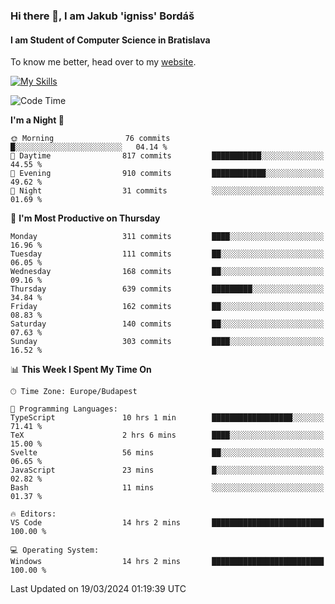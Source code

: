### Hi there 👋, I am Jakub 'igniss' Bordáš

#### I am Student of Computer Science in Bratislava
To know me better, head over to my [website](https://bordas.sk).

[![My Skills](https://skillicons.dev/icons?i=js,html,css,figma,svelte,java,kotlin,python,postgresql,typescript,nest,nodejs)](https://bordas.sk)


<!--START_SECTION:waka-->
![Code Time](http://img.shields.io/badge/Code%20Time-1%2C437%20hrs%208%20mins-blue)

**I'm a Night 🦉** 

```text
🌞 Morning                76 commits          █░░░░░░░░░░░░░░░░░░░░░░░░   04.14 % 
🌆 Daytime                817 commits         ███████████░░░░░░░░░░░░░░   44.55 % 
🌃 Evening                910 commits         ████████████░░░░░░░░░░░░░   49.62 % 
🌙 Night                  31 commits          ░░░░░░░░░░░░░░░░░░░░░░░░░   01.69 % 
```
📅 **I'm Most Productive on Thursday** 

```text
Monday                   311 commits         ████░░░░░░░░░░░░░░░░░░░░░   16.96 % 
Tuesday                  111 commits         ██░░░░░░░░░░░░░░░░░░░░░░░   06.05 % 
Wednesday                168 commits         ██░░░░░░░░░░░░░░░░░░░░░░░   09.16 % 
Thursday                 639 commits         █████████░░░░░░░░░░░░░░░░   34.84 % 
Friday                   162 commits         ██░░░░░░░░░░░░░░░░░░░░░░░   08.83 % 
Saturday                 140 commits         ██░░░░░░░░░░░░░░░░░░░░░░░   07.63 % 
Sunday                   303 commits         ████░░░░░░░░░░░░░░░░░░░░░   16.52 % 
```


📊 **This Week I Spent My Time On** 

```text
🕑︎ Time Zone: Europe/Budapest

💬 Programming Languages: 
TypeScript               10 hrs 1 min        ██████████████████░░░░░░░   71.41 % 
TeX                      2 hrs 6 mins        ████░░░░░░░░░░░░░░░░░░░░░   15.00 % 
Svelte                   56 mins             ██░░░░░░░░░░░░░░░░░░░░░░░   06.65 % 
JavaScript               23 mins             █░░░░░░░░░░░░░░░░░░░░░░░░   02.82 % 
Bash                     11 mins             ░░░░░░░░░░░░░░░░░░░░░░░░░   01.37 % 

🔥 Editors: 
VS Code                  14 hrs 2 mins       █████████████████████████   100.00 % 

💻 Operating System: 
Windows                  14 hrs 2 mins       █████████████████████████   100.00 % 
```


 Last Updated on 19/03/2024 01:19:39 UTC
<!--END_SECTION:waka-->
